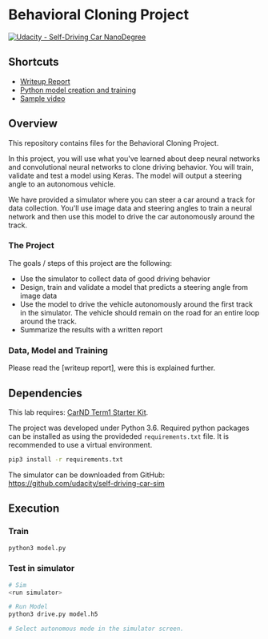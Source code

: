 # Behavioral Cloning Project

[![Udacity - Self-Driving Car NanoDegree](https://s3.amazonaws.com/udacity-sdc/github/shield-carnd.svg)](http://www.udacity.com/drive)

## Shortcuts

* [Writeup Report](writeup_report.md)
* [Python model creation and training](model.py)
* [Sample video](video.mp4)

## Overview

This repository contains files for the Behavioral Cloning Project.

In this project, you will use what you've learned about deep neural networks and convolutional neural networks to clone driving behavior. You will train, validate and test a model using Keras. The model will output a steering angle to an autonomous vehicle.

We have provided a simulator where you can steer a car around a track for data collection. You'll use image data and steering angles to train a neural network and then use this model to drive the car autonomously around the track.

### The Project

The goals / steps of this project are the following:
* Use the simulator to collect data of good driving behavior 
* Design, train and validate a model that predicts a steering angle from image data
* Use the model to drive the vehicle autonomously around the first track in the simulator. The vehicle should remain on the road for an entire loop around the track.
* Summarize the results with a written report

### Data, Model and Training

Please read the [writeup report], were this is explained further.

## Dependencies

This lab requires: [CarND Term1 Starter Kit](https://github.com/udacity/CarND-Term1-Starter-Kit).

The project was developed under Python 3.6. Required python packages can be installed as using the provideded `requirements.txt` file. It is recommended to use a virtual environment.
```bash
pip3 install -r requirements.txt
```

The simulator can be downloaded from GitHub: https://github.com/udacity/self-driving-car-sim

## Execution

### Train
```bash
python3 model.py
```

### Test in simulator

```bash
# Sim
<run simulator>

# Run Model
python3 drive.py model.h5

# Select autonomous mode in the simulator screen.
```
